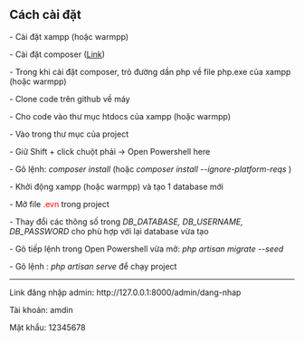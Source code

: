 <h2>Cách cài đặt</h2>
<p> - Cài đặt xampp (hoặc warmpp)</p>
<p> - Cài đặt composer (<a href="https://getcomposer.org/Composer-Setup.exe">Link</a>)</p>
<p> - Trong khi cài đặt composer, trỏ đường dần php về file php.exe của xampp (hoặc warmpp)</p>
<p> - Clone code trên github về máy</p>
<p> - Cho code vào thư mục htdocs của xampp (hoặc warmpp)</p>
<p> - Vào trong thư mục của project</p>
<p> - Giữ Shift + click chuột phải -> Open Powershell here</p>
<p> - Gõ lệnh: <i>composer install</i>  (hoặc <i>composer install --ignore-platform-reqs</i>  )</p>
<p> - Khởi động xampp (hoặc warmpp) và tạo 1 database mới</p>
<p> - Mở file <span style="color: red">.evn</span> trong project</p>
<p> - Thay đổi các thông số trong <i>DB_DATABASE, DB_USERNAME, DB_PASSWORD</i> cho phù hợp với lại database vừa tạo</p>
<p> - Gõ tiếp lệnh trong Open Powershell vừa mở: <i>php artisan migrate --seed</i></p>
<p> - Gõ lệnh : <i>php artisan serve</i> để chạy project</p>

<hr>

<p>Link đăng nhập admin: http://127.0.0.1:8000/admin/dang-nhap</p>
<p>Tài khoản: amdin</p>
<p>Mật khẩu: 12345678</p>
